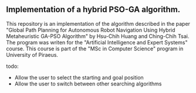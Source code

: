 ## Implementation of a hybrid PSO-GA algorithm.

This repository is an implementation of the algorithm described in
the paper "Global Path Planning for Autonomous Robot Navigation Using
Hybrid Metaheuristic GA-PSO Algorithm" by Hsu-Chih Huang and Ching-Chih Tsai.
The program was writen for the "Artificial Intelligence and Expert Systems"
course. This course is part of the "MSc in Computer Science" program in University of Piraeus.

todo:
- Allow the user to select the starting and goal position
- Allow the user to switch between other searching algorithms
